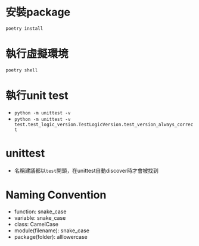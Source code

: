 # 安裝package
`poetry install`

# 執行虛擬環境
`poetry shell`

# 執行unit test
* `python -m unittest -v`
* `python -m unittest -v test.test_logic_version.TestLogicVersion.test_version_always_correct`

# unittest
* 名稱建議都以`test`開頭，在unittest自動discover時才會被找到

# Naming Convention
* function: snake_case
* variable: snake_case
* class: CamelCase
* module(filename): snake_case
* package(folder): alllowercase